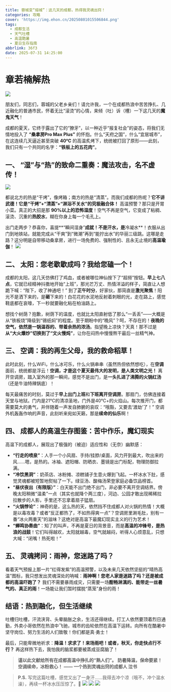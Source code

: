 ```yaml
---
title: 蓉城变“熔城”：这几天的成都，热得我灵魂出窍！
categories: 攻略
cover: 'https://img.ehon.cn/20250801015506844.png'
tags:
  - 成都生活
  - 天气吐槽
  - 高温酷暑
  - 夏日生存指南
abbrlink: 36f3
date: 2025-07-31 14:25:00
---
```



# 章若楠解热
![](https://img.ehon.cn/20250801015506851.png)

朋友们，同志们，蓉城的父老乡亲们！请允许我，一个在成都热浪中苦苦挣扎、几近融化的普通市民，怀着无比“滚烫”的心情，来倾（吐）诉（槽）一下这几天的**魔鬼天气**！

成都的夏天，它终于露出了它的“獠牙”，以一种近乎“报复社会”的姿态，将我们无情地投入了 **“桑拿房Pro Max Plus”** 的怀抱。什么“天府之国”，什么“宜居城市”，在这连续几天逼近甚至突破 **40℃** 的高温炙烤下，统统被打回了原形——此刻，我们只有一个共同的名字：**“铁板上的五花肉”**。

## 一、 “湿”与“热”的致命二重奏：魔法攻击，名不虚传！

![](https://img.ehon.cn/20250801015506843.png)

都说北方的热是“干烤”，像烤箱；南方的热是“清蒸”。而我们成都的热呢？**它不讲武德！它是“干烤”+“清蒸”+“淋浴不关水”的究极融合体！** 高温预警？那只是开胃小菜。真正的大招是那 **90%以上的恐怖湿度**！空气不再是空气，它变成了粘稠、滚烫、沉重的**热胶水**，糊在你身上每一个毛孔上。

出门走两步？恭喜你，喜提**“瞬间湿身”**成就！不是汗水，是**冷凝水**！衣服从出门到地铁站，就能完成从“干爽”到“微潮”再到“能拧出水”的华丽三级跳。这哪是走路？这分明是自带移动桑拿房，进行一场免费的、强制性的、且永无止境的**高温瑜伽**！
![](https://img.ehon.cn/20250801015506846.png)

## 二、 太阳：您老歇歇成吗？我给您磕一个！

成都的太阳，这几天仿佛打了鸡血，或者被哪位神仙按下了“超频”按钮。**早上七八点**，它就已经精神抖擞地开始“上班”，那光芒万丈、热情洋溢的样子，简直让人想跪下喊：“陛下，收了神通吧！” 到了**正午时分**，好家伙，那简直是**激光聚焦**！阳光不是洒下来的，是**砸**下来的！白花花的水泥地反射着刺眼的光，走在路上，感觉鞋底都在哀嚎，下一秒就要融化粘在柏油路上。

想找个树荫？抱歉，树荫下的温度，也就比太阳直射低了那么“一丢丢”——大概是从“铁板烧”降级到“锡纸焖”的程度。至于期盼中的“晚风”？呵，不存在的！**夜晚的空气，依然是一锅温吞的、带着余热的浓汤**。指望晚上凉快？天真！那不过是**从“大火爆炒”切换到了“文火慢炖”**，让你在闷热中慢慢熬干最后一丝精气神。

## 三、 空调：我的再生父母，我的救命稻草！

此时此刻，什么WiFi，什么冰可乐，什么火锅串串（虽然热但依然想吃），在**空调**面前，统统都是浮云！**空调，才是这个夏天最伟大的发明，是人类文明之光！** 离开空调房，踏入室外的那一瞬间，感觉不是出门，是**一头扎进了沸腾的火锅红汤**（还是牛油特辣锅底）！

每天最痛苦的时刻，莫过于**早上出门上班**和**下班离开空调房**。那扇门，仿佛连接着天堂与地狱。门内是21℃的清凉圣地，门外是40℃+的火焰山。每次推开门，都需要莫大的勇气，并伴随着一声发自肺腑的哀叹：“哦豁，又要去‘渡劫’了！” 空调外机轰轰作响的声音，此刻听来宛如天籁，那是**续命的仙乐**啊！

## 四、 成都人的高温生存图鉴：苦中作乐，魔幻现实

高温下的成都人，展现出了极强的（被迫）适应性和（无奈）幽默感：

*   **“行走的喷泉”**：人手一个小风扇、手持/挂脖/桌面，风力开到最大，吹出来的风……嗯，是热的。冰袖、遮阳帽、防晒衣、墨镜是出门标配，物理防御拉满。
*   **“冷饮黑洞”**：奶茶店、冰粉摊、凉糕铺子生意火爆到飞起。一杯冰水下肚，感觉灵魂都被短暂地熨帖了一下。绿豆汤、酸梅汤荣登家庭必备饮品榜首。
*   **“昼伏夜出（有限版）”**：白天能不出门绝不出门，非必要不离开空调结界。傍晚太阳稍微“温柔”一点（其实也就降个两三度），河边、公园才敢出现稀稀拉拉散步的人影，手里还不忘拿着扇子猛扇。
*   **“火锅悖论”**：神奇的是，这么热的天，依然挡不住成都人对火锅的热情！大概是以毒攻毒？或者“反正都热了，不如热得爽一点”？空调房里涮毛肚，别有一番“冰火两重天”的滋味？这绝对是高温下最魔幻现实主义的行为艺术！
*   **“蝉鸣协奏曲”**：知了的叫声，不再是夏日的背景音，而是**高温的冲锋号，是热浪的战鼓**！它们叫得越欢，太阳就越毒，空气就越闷，听得人心烦意乱，只想大喊：“闭嘴！热死啦！”

## 五、 灵魂拷问：雨神，您迷路了吗？

看着天气预报上那一片“红得发紫”的高温预警，以及未来几天依然坚挺的“晴热高温”图标，我只想发出灵魂深处的呐喊：**雨神啊！您老人家是迷路了吗？还是被成都的高温吓跑了？** 我们不需要暴雨成灾，只需要一场**酣畅淋漓的、能带走一丝暑气的、真正的雨**！一场能让我们暂时摆脱“蒸笼”身份的雨！

## 结语：热到融化，但生活继续

吐槽归吐槽，汗流浃背、头晕脑胀之余，生活还得继续。打工人依然要顶着烈日通勤，外卖小哥依然在热浪中飞驰，城市的齿轮依然在高温下运转。向所有在酷暑中坚守岗位、努力生活的人们致敬！你们都是真·勇士！

最后，只能卑微地祈求：**降温！求求了！来场雨吧！或者，秋天，你走快点行不行？** 再这样热下去，我怕我的脑浆都要被蒸成豆腐脑了！

> **谨以此文献给所有在成都高温中挣扎的“熟人们”。**
> **防暑降温，保命要紧！空调续命，冰粉救心！**
> **—— 一个热到灵魂出窍的成都人 泣书**

> **P.S.** 写完这篇吐槽，感觉又出了一身汗……我得去冲个凉（哦不，冲个温水澡），再续一杯冰水压压惊了。🙏
![](https://img.ehon.cn/20250801015506847.png)
![](https://img.ehon.cn/20250801015506852.png)
![](https://img.ehon.cn/20250801015506853.png)